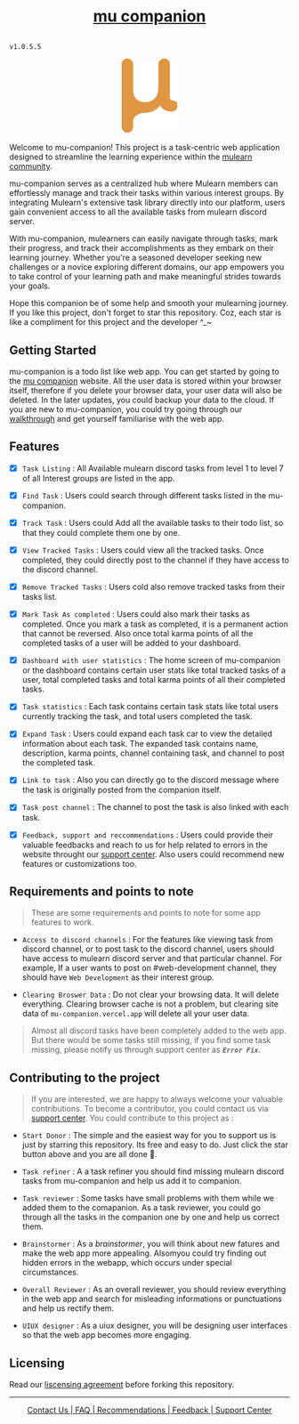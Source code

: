 # <p align="center">[mu companion](https://mu-companion.vercel.app/)</p>

`v1.0.5.5`


<p align="center">
    <img src="./assets/img/favicon.svg"/>
</P>

<p>
    Welcome to mu-companion! This project is a task-centric web application designed to streamline the learning experience within the <a href="https://www.mulearn.org">mulearn community</a>.
</p>

mu-companion serves as a centralized hub where Mulearn members can effortlessly manage and track their tasks within various interest groups. By integrating Mulearn's extensive task library directly into our platform, users gain convenient access to all the available tasks from mulearn discord server.

With mu-companion, mulearners can easily navigate through tasks, mark their progress, and track their accomplishments as they embark on their learning journey. Whether you're a seasoned developer seeking new challenges or a novice exploring different domains, our app empowers you to take control of your learning path and make meaningful strides towards your goals.

Hope this companion be of some help and smooth your mulearning journey. If you like this project, don't forget to star this repository. Coz, each star is like a compliment for this project and the developer ^\_~

## Getting Started

mu-companion is a todo list like web app. You can get started by going to the [mu companion](https://mu-companion.vercel.app/) website. All the user data is stored within your browser itself, therefore if you delete your browser data, your user data will also be deleted. In the later updates, you could backup your data to the cloud. If you are new to mu-companion, you could try going through our [walkthrough](https://mu-companion.vercel.app/getting-started) and get yourself familiarise with the web app.

## Features

- [x] `Task Listing` : All Available mulearn discord tasks from level 1 to level 7 of all Interest groups are listed in the app.

- [x] `Find Task` : Users could search through different tasks listed in the mu-companion.

- [x] `Track Task` : Users could Add all the available tasks to their todo list, so that they could complete them one by one.

- [x] `View Tracked Tasks` : Users could view all the tracked tasks. Once completed, they could directly post to the channel if they have access to the discord channel.

- [x] `Remove Tracked Tasks` : Users cold also remove tracked tasks from their tasks list.

- [x] `Mark Task As completed` : Users could also mark their tasks as completed. Once you mark a task as completed, it is a permanent action that cannot be reversed. Also once total karma points of all the completed tasks of a user will be added to your dashboard.

- [x] `Dashboard with user statistics` : The home screen of mu-companion or the dashboard contains certain user stats like total tracked tasks of a user, total completed tasks and total karma points of all their completed tasks.

- [x] `Task statistics` : Each task contains certain task stats like total users currently tracking the task, and total users completed the task.

- [x] `Expand Task` : Users could expand each task car to view the detailed information about each task. The expanded task contains name, description, karma points, channel containing task, and channel to post the completed task.

- [x] `Link to task` : Also you can directly go to the discord message where the task is originally posted from the companion itself.

- [x] `Task post channel` : The channel to post the task is also linked with each task.

- [x] `Feedback, support and reccommendations` : Users could provide their valuable feedbacks and reach to us for help related to errors in the website throught our [support center](mu-companion.vercel.app/support.html). Also users could recommend new features or customizations too.

## Requirements and points to note

> These are some requirements and points to note for some app features to work.

- `Access to discord channels` : For the features like viewing task from discord channel, or to post task to the discord channel, users should have access to mulearn discord server and that particular channel. For example, If a user wants to post on #web-development channel, they should have `Web Development` as their interest group. 

- `Clearing Broswer Data` : Do not clear your browsing data. It will delete everything. Clearing browser cache is not a problem, but clearing site data of `mu-companion.vercel.app` will delete all your user data. 

> Almost all discord tasks have been completely added to the web app. But there would be some tasks still missing, if you find some task missing, please notify us through support center as ***`Error Fix`***.

## Contributing to the project

> If you are interested, we are happy to always welcome your valuable contributions.  To become a contributor, you could contact us via [support center](https://mu-companion.vercel.app/). You could contribute to this project as :

- `Start Donor` : The simple and the easiest way for you to support us is just by starring this repository. Its free and easy to do. Just click the star button above and you are all done 🙌.

- `Task refiner` : A a task refiner you should find missing mulearn discord tasks from mu-companion and help us add it to companion.

- `Task reviewer` : Some tasks have small problems with them while we added them to the comapanion. As a task reviewer, you could go through all the tasks in the companion one by one and help us correct them.

- `Brainstormer` : As a *brainstormer*, you will think about new fatures and make the web app more appealing. Alsomyou could try finding out hidden errors in the webapp, which occurs under special circumstances.

- `Overall Reviewer` : As an overall reviewer, you should review everything in the web app and search for misleading informations or punctuations and help us rectify them.

- `UIUX designer` : As a uiux designer, you will be designing user interfaces so that the web app becomes more engaging. 

## Licensing
Read our [liscensing agreement](./LICENSE) before forking this repository.

<hr>

<p align="center">
    <a href="https://mu-companion.vercel.app/" class="sample">
        Contact Us | FAQ | Recommendations | Feedback | Support Center
    </a>
</p>

